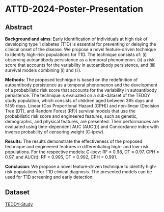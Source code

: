 # ATTD-2024-Poster-Presentation


## Abstract

**Background and aims**: Early identification of individuals at high risk of developing type 1 diabetes (T1D) is essential for preventing or delaying the clinical onset of the disease. We propose a novel feature-driven technique to identify high-risk populations for T1D. The technique consists of: (i) observing autoantibody persistence as a temporal phenomenon. (ii) a risk score that accounts for the variability in autoantibody persistence, and (iii) survival models combining (i) and (ii). 

**Methods**: The proposed technique is based on the redefinition of autoantibody persistence as a temporal phenomenon and the development of a probabilistic risk score that accounts for the variability in autoantibody persistence. The technique is evaluated on a sub-dataset of the TEDDY study population, which consists of children aged between 365 days and 5159 days. Linear (Cox Proportional Hazard (CPH)) and non-linear (Decision Tree (DT), and Random Forest (RF)) survival models that use the probabilistic risk score and engineered features, such as genetic, demographic, and physical features, are presented. Their performances are evaluated using time-dependent AUC (AUC(t)) and Concordance index with inverse probability of censoring weight (C-ipcw). 

**Results**: The results demonstrate the effectiveness of the proposed technique and engineered features in differentiating high- and low-risk populations. For the respective models: C-ipcv: RF = 0.98, DT = 0.97, CPH = 0.97, and AUC(t): RF = 0.995, DT = 0.992, CPH = 0.991.

**Conclusion**: We propose a novel feature-driven technique to identify high-risk populations for T1D clinical diagnosis. The presented models can be used for T1D screening and early detection.

## Dataset

[TEDDY-Study](https://repository.niddk.nih.gov/studies/teddy/?query=type%201%20diabetes)
